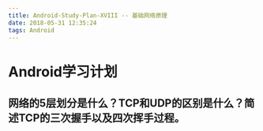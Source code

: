 ```yaml
---
title: Android-Study-Plan-XVIII -- 基础网络原理
date: 2018-05-31 12:35:24
tags: Android
---
```


# Android学习计划

## 网络的5层划分是什么？TCP和UDP的区别是什么？简述TCP的三次握手以及四次挥手过程。